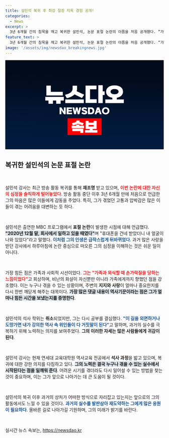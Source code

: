 ```yaml
---
title: 설민석 복귀 후 최강 절정 지옥 경험 공개!
categories:
  - News
excerpt: >
  3년 6개월 간의 침묵을 깨고 복귀한 설민석, 논문 표절 논란의 아픔을 처음 공개했다. “가족과 외식할 때 손가락질 당한 기분”이라며 그가 겪은 심정과 어떤 결심을 했는지 들어보세요!
feature_text: >
  3년 6개월 간의 침묵을 깨고 복귀한 설민석, 논문 표절 논란의 아픔을 처음 공개했다. “가족과 외식할 때 손가락질 당한 기분”이라며 그가 겪은 심정과 어떤 결심을 했는지 들어보세요!
image: '/assets/img/newsdao_breakingnews.jpg'
---
```


<p><img src="/assets/img/newsdao_breakingnews.jpg" alt="koreaapp 속보" /></p>

<h2 data-ke-size="size26">복귀한 설민석의 논문 표절 논란</h2>

<p data-ke-size="size16">&nbsp;</p>

<p>설민석 강사는 최근 방송 활동 복귀를 통해 <strong>재조명</strong> 받고 있으며, <b><span style="color: #ee2323;">이번 논란에 대한 자신의 심정을 솔직하게 털어놓았다</span></b>. 방송 활동 중단 이후 3년 6개월 만에 처음으로 언급한 그의 마음은 많은 이들에게 감동을 주었다. 특히, 그가 겪었던 고통과 압박감은 많은 이들이 겪는 어려움을 대변하는 듯 하다. </p>

<p data-ke-size="size16">&nbsp;</p>

<p>설민석은 출연한 MBC 프로그램에서 <strong>표절 논란</strong>이 발생한 시점에 대해 언급했다. <b><span style="background-color: #21538527;">"2020년 12월 말, 회사에서 일하고 있을 때였다"</span></b>며 "휴대폰을 건네 받았더니 내 얼굴이 나와 있었다"라고 말했다. <b><span style="color: #1a5490;">이처럼 그의 인생은 급작스럽게 뒤바뀌었다</span></b>. 과거 많은 사랑을 받던 강사에서 하루아침에 논란 중심으로 떠오른 그의 심정을 이해하는 것은 쉬운 일이 아니다. </p>

<p data-ke-size="size16">&nbsp;</p>

<p>가장 힘든 점은 가족과 사회적 시선이었다. <b><span style="color: #ee2323;">그는 "가족과 외식할 때 손가락질을 당하는 느낌이었다"</span></b>고 회상하며, 비난의 화살이 자신뿐만 아니라 가족에게까지 향했던 점을 강조했다. 이는 누구나 겪을 수 있는 상황이며, 주변의 <strong>지지와 사랑</strong>이 얼마나 중요한지를 다시 한번 깨닫게 해주는 대목이다. <b><span style="background-color: #21538527;">가장 많은 댓글 내용이 역사기꾼이라는 점은 그가 얼마나 힘든 시간을 보냈는지를 증명한다</span></b>. </p>

<p data-ke-size="size16">&nbsp;</p>

<p>설민석의 석사 학위는 <strong>취소</strong>되었지만, 그는 다시 공부를 결심했다. <b><span style="color: #1a5490;">"이 길을 외면하거나 도망가면 내가 강의한 역사 속 위인들이 다 거짓말이 된다"</span></b>고 말하며, 과거의 실수를 극복하기 위해 노력하는 의지를 보여주었다. <b><span style="ee2323;">그의 이러한 자세는 많은 사람들에게 귀감이 된다</span></b>.</p>

<p data-ke-size="size16">&nbsp;</p>

<p>설민석 강사는 현재 연세대 교육대학원 역사교육 전공에서 <b>석사 과정</b>을 밟고 있으며, 복귀에 대한 강한 의지를 다짐하고 있다. <b><span style="background-color: #21538527;">그의 노력은 결국 누구나 겪을 수 있는 실수에서 시작된다는 점을 일깨워 준다</span></b>. 어려운 시기를 겪더라도 다시 일어설 수 있는 방법을 찾는 것이 중요하며, 이는 그가 앞으로 나아가는 데 큰 도움이 될 것이다.</p>

<p data-ke-size="size16">&nbsp;</p>

<p>설민석의 복귀 이후 과거의 상처가 어떠한 방식으로 자리잡고 있는지는 앞으로의 그의 활동에서도 느낄 수 있을 것이다. <b><span style="color: #1a5490;">과거의 실수를 발판삼아 재도약하는 그에게 많은 응원이 필요하다</span></b>. 올바른 길로 나아가길 기원하며, 그의 미래가 밝기를 바란다. </p>

<p data-ke-size="size16">&nbsp;</p>
실시간 뉴스 속보는, <a href="https://newsdao.kr" rel="dofollow">https://newsdao.kr</a>



